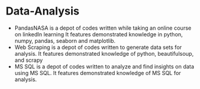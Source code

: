 # Data-Analysis
- PandasNASA  is a depot of codes written while taking an online course on linkedIn learning
It features demonstrated knowledge in python, numpy, pandas, seaborn and matplotlib.
- Web Scraping is a depot of codes written to generate data sets for analysis.
It features demonstrated knowledge of python, beautifulsoup, and scrapy
- MS SQL is a depot of codes written to analyze and find insights on data using MS SQL.
It features demonstrated knowledge of MS SQL for analysis.